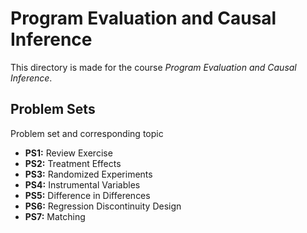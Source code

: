 # Program Evaluation and Causal Inference

This directory is made for the course *Program Evaluation and Causal Inference*.

## Problem Sets

Problem set and corresponding topic

* **PS1:** Review Exercise
* **PS2:** Treatment Effects
* **PS3:** Randomized Experiments
* **PS4:** Instrumental Variables
* **PS5:** Difference in Differences
* **PS6:** Regression Discontinuity Design
* **PS7:** Matching

